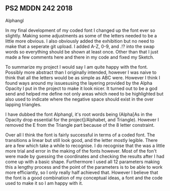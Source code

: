 ## PS2 MDDN 242 2018

Alphangl

In my final development of my coded font I changed up the font ever so slightly. Making some adjustments as some of the letters needed to be a little more obvious. I also obviously added the exhibition but no need to make that a seperate git upload. I added A-Z, 0-9, and .!? into the swap words so everything should be shown at least once. Other than that I just made a few comments here and there in my code and fixed my Sketch.

To summarize my project I would say I am quite happy with the font. Possibly more abstract than I originally intended, however I was naive to think that all the letters would be as simple as ABC were. However I think I found ways around my issuesusing the layering provided by the Alpha Opacity I put in the project to make it look nicer. It turned out to be a god send and helped me define not only areas which need to be highlighted but also used to indicate where the negative space should exist in the over lapping triangles. 

I have dubbed the font Alphangl, it's root words being (Alpha[As in the Opacity drop essential for the project]/Alphabet, and Triangle). However I removed the E from the Triangle part because of the 8 letter constraint. 

Over all I think the font is fairly successful in terms of a coded font. The transitions a linear but still look good, and the letter mostly legible. There are a few which take a while to recognise. I do recognise that the was a little more trial and error in the making of the fonts however. Most of the fon't were made by guessing the coordinates and checking the results after I had come up with a basic shape. Furthermore I used all 12 parameters making this a lengthy process and the point of the parameters is to be able to work more efficiantly, so I only really half achieved that. However I believe that the font is a good combination of my conceptual ideas, a font and the code used to make it so I am happy with it.